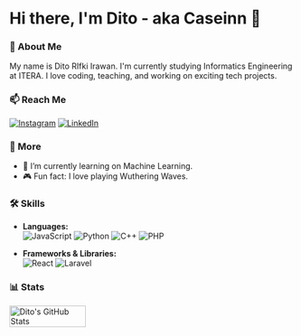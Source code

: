 # Hi there, I'm Dito - aka Caseinn 👋

### 📝 About Me
My name is Dito RIfki Irawan. I'm currently studying Informatics Engineering at ITERA. I love coding, teaching, and working on exciting tech projects.

### 📫 Reach Me
[![Instagram](https://img.shields.io/badge/Instagram-E4405F?style=for-the-badge&logo=instagram&logoColor=white)](https://www.instagram.com/ditorifkii/)
[![LinkedIn](https://img.shields.io/badge/LinkedIn-0A66C2?style=for-the-badge&logo=linkedin&logoColor=white)](https://www.linkedin.com/in/ditorifkiirawan/)

### 🚀 More
- 🌱 I’m currently learning on Machine Learning.
- 🎮 Fun fact: I love playing Wuthering Waves.

### 🛠️ Skills
- **Languages:**  
  ![JavaScript](https://img.shields.io/badge/JavaScript-F7DF1E?style=for-the-badge&logo=javascript&logoColor=black)
  ![Python](https://img.shields.io/badge/Python-3776AB?style=for-the-badge&logo=python&logoColor=white)
  ![C++](https://img.shields.io/badge/C++-00599C?style=for-the-badge&logo=cplusplus&logoColor=white)
  ![PHP](https://img.shields.io/badge/PHP-777BB4?style=for-the-badge&logo=php&logoColor=white)

- **Frameworks & Libraries:**  
  ![React](https://img.shields.io/badge/React-61DAFB?style=for-the-badge&logo=react&logoColor=black)
  ![Laravel](https://img.shields.io/badge/Laravel-FF2D20?style=for-the-badge&logo=laravel&logoColor=white)

### 📊 Stats
<div style="display: flex; gap: 20px;">
<img src="https://github-readme-stats.vercel.app/api?username=Caseinn&show_icons=true&theme=radical" alt="Dito's GitHub Stats" style="width: 45%; min-width: 300px; margin-right: 1000px;" />
<img src="https://github-readme-stats.vercel.app/api/top-langs/?username=Caseinn&layout=compact&theme=radical" alt="Top Languages" style="width: 45%; min-width: 300px;" />
</div>


